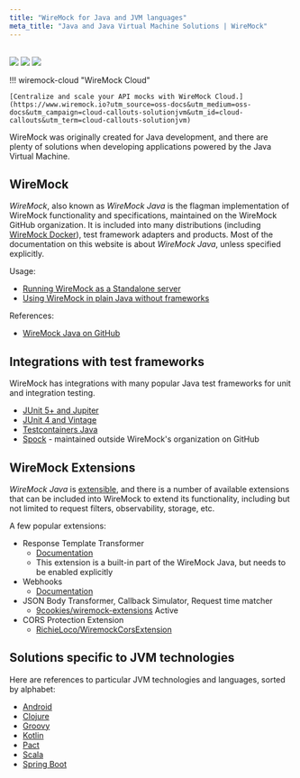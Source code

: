 ```yaml
---
title: "WireMock for Java and JVM languages"
meta_title: "Java and Java Virtual Machine Solutions | WireMock"
---
```


<br>

<div class="solution-block">
  <div class="solution-header"> 
    <img src="../../assets/images/logos/wiremock/logo_square.svg"> 
    <img src="../../assets/images/logos/doc-sections/connect.svg"> 
    <img src="../../assets/images/logos/technology/java.svg">
  </div>
</div>


!!! wiremock-cloud "WireMock Cloud"

    [Centralize and scale your API mocks with WireMock Cloud.](https://www.wiremock.io?utm_source=oss-docs&utm_medium=oss-docs&utm_campaign=cloud-callouts-solutionjvm&utm_id=cloud-callouts&utm_term=cloud-callouts-solutionjvm)


WireMock was originally created for Java development,
and there are plenty of solutions when developing applications powered by the Java Virtual Machine.

## WireMock

_WireMock_, also known as _WireMock Java_ is the flagman implementation of WireMock functionality and specifications,
maintained on the WireMock GitHub organization.
It is included into many distributions (including [WireMock Docker](../running_wiremock/running_in_docker.md)), test framework adapters and products.
Most of the documentation on this website is about _WireMock Java_, unless specified explicitly.

Usage:

- [Running WireMock as a Standalone server](../running_wiremock/running_as_a_standalone_process.md)
- [Using WireMock in plain Java without frameworks](../java_usage/plain_java.md)

References:

- [WireMock Java on GitHub](https://github.com/wiremock/wiremock)

## Integrations with test frameworks

WireMock has integrations with many popular Java test frameworks
for unit and integration testing.

- [JUnit 5+ and Jupiter](../java_usage/junit_5_plus_jupiter.md)
- [JUnit 4 and Vintage](../java_usage/junit_4_and_vintage.md)
- [Testcontainers Java](https://github.com/wiremock/wiremock-testcontainers-java)
- [Spock](https://github.com/felipefzdz/spock-wiremock-extension) - maintained outside WireMock's organization on GitHub

## WireMock Extensions

_WireMock Java_ is [extensible](../extensibility/extending_wiremock.md),
and there is a number of available extensions that can be included into WireMock
to extend its functionality, including but not limited to request filters, observability, storage, etc.

A few popular extensions:

- Response Template Transformer
  - [Documentation](../stubbing_and_verifying/response_templating.md)
  - This extension is a built-in part of the WireMock Java, but needs to be enabled explicitly
- Webhooks
  - [Documentation](../protocols/webhooks_and_callbacks.md)
- JSON Body Transformer, Callback Simulator, Request time matcher
  - [9cookies/wiremock-extensions](https://github.com/9cookies/wiremock-extensions)
Active
- CORS Protection Extension
  - [RichieLoco/WiremockCorsExtension](https://github.com/RichieLoco/WiremockCorsExtension)

## Solutions specific to JVM technologies

Here are references to particular JVM technologies and languages,
sorted by alphabet:

- [Android](../solutions/android.md)
- [Clojure](https://docs.google.com/document/d/1TQccT9Bk-o2lvRVN8_mMaGttaOnwbYFLkn0DsmwGIOA/edit#heading=h.gvb3rxc1ab9p)
- [Groovy](../solutions/groovy.md)
- [Kotlin](../solutions/kotlin.md)
- [Pact](../solutions/pact.md)
- [Scala](https://docs.google.com/document/d/1TQccT9Bk-o2lvRVN8_mMaGttaOnwbYFLkn0DsmwGIOA/edit#heading=h.gvb3rxc1ab9p)
- [Spring Boot](../solutions/spring-boot-integration.md)
